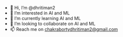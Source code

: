 - 👋 Hi, I’m @dhritiman2
- 👀 I’m interested in AI and ML
- 🌱 I’m currently learning AI and ML
- 💞️ I’m looking to collaborate on AI and ML
- 📫 Reach me on chakrabortydhritiman2@gmail.com 

<!---
dhritiman2/dhritiman2 is a ✨ special ✨ repository because its `README.md` (this file) appears on your GitHub profile.
You can click the Preview link to take a look at your changes.
--->
